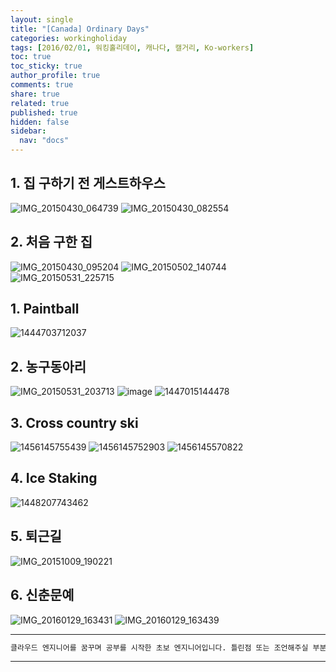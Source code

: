 ```yaml
---
layout: single
title: "[Canada] Ordinary Days"
categories: workingholiday
tags: [2016/02/01, 워킹홀리데이, 캐나다, 캘거리, Ko-workers]
toc: true
toc_sticky: true
author_profile: true
comments: true
share: true
related: true
published: true
hidden: false
sidebar:
  nav: "docs"
---
```


## 1. 집 구하기 전 게스트하우스

![IMG_20150430_064739](https://user-images.githubusercontent.com/124491456/230725518-829c618f-dbad-49b6-afbd-195859b3f99a.jpg)
![IMG_20150430_082554](https://user-images.githubusercontent.com/124491456/230725520-acaa511c-71b9-4ba1-9fa2-8e2779e8b038.jpg)

## 2. 처음 구한 집

![IMG_20150430_095204](https://user-images.githubusercontent.com/124491456/230725536-696bbe28-d606-4ec5-add7-316c64b34e17.jpg)
![IMG_20150502_140744](https://user-images.githubusercontent.com/124491456/230725555-7a919890-bd14-4163-96a5-e848f17a3e55.jpg)
![IMG_20150531_225715](https://user-images.githubusercontent.com/124491456/230725595-e01b21de-4586-44a7-a041-37057973f153.jpg)

## 1. Paintball

![1444703712037](https://user-images.githubusercontent.com/124491456/230725124-967ce1af-a10c-4381-bc13-c1f542090ceb.jpeg)

## 2. 농구동아리

![IMG_20150531_203713](https://user-images.githubusercontent.com/124491456/230725586-81a15bed-21d1-4735-b142-8a014a3b624a.jpg)
![image](https://user-images.githubusercontent.com/124491456/230725819-3c5189fc-868e-4399-9c04-3fe770f9cd99.png)
![1447015144478](https://user-images.githubusercontent.com/124491456/230725146-96d21365-050d-41f1-a608-67a1a772bd9f.jpeg)

## 3. Cross country ski

![1456145755439](https://user-images.githubusercontent.com/124491456/230725208-af5aa962-b27f-44e6-9708-49912ae22879.jpeg)
![1456145752903](https://user-images.githubusercontent.com/124491456/230725220-45f683d1-66aa-473d-876e-ce6dc51f8830.jpeg)
![1456145570822](https://user-images.githubusercontent.com/124491456/230725224-d958bf7b-466c-4c49-a079-548a4a0a48cf.jpeg)

## 4. Ice Staking

![1448207743462](https://user-images.githubusercontent.com/124491456/230725235-b338442a-7a55-4b15-b014-97c523c555dd.jpeg)

## 5. 퇴근길

![IMG_20151009_190221](https://user-images.githubusercontent.com/124491456/230725697-1f758f03-8a5c-4ec7-ac32-feadba42328c.jpg)

## 6. 신춘문예

![IMG_20160129_163431](https://user-images.githubusercontent.com/124491456/230725760-1d4dbd37-d72d-42dc-86db-c4d2ce3b0576.jpg)
![IMG_20160129_163439](https://user-images.githubusercontent.com/124491456/230725761-d05bb8f8-92d5-4727-9721-5f692fd0704d.jpg)

---

```bash
클라우드 엔지니어를 꿈꾸며 공부를 시작한 초보 엔지니어입니다. 틀린점 또는 조언해주실 부분이 있으시면 친절하게 댓글 부탁드립니다. 방문해 주셔서 감사합니다 :)
```

---
